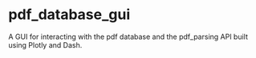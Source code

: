 # pdf_database_gui
A GUI for interacting with the pdf database and the pdf_parsing API built using Plotly and Dash.
